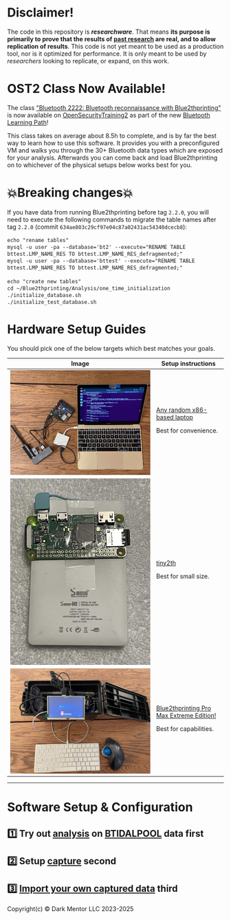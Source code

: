 # Disclaimer!

The code in this repository is ***researchware***. That means **its purpose is primarily to prove that the results of [past research](https://darkmentor.com/publication/2023-11-hardweario/) are real, and to allow replication of results**. This code is not yet meant to be used as a production tool, nor is it optimized for performance. It is only meant to be used by *researchers* looking to replicate, or expand, on this work.

# OST2 Class Now Available!

The class ["Bluetooth 2222: Bluetooth reconnaissance with Blue2thprinting"](https://ost2.fyi/BT2222) is now available on [OpenSecurityTraining2](https://ost2.fyi/) as part of the new [Bluetooth Learning Path](https://ost2.fyi/OST2_LP_Bluetooth.pdf)!

This class takes on average about 8.5h to complete, and is by far the best way to learn how to use this software. It provides you with a preconfigured VM and walks you through the 30+ Bluetooth data types which are exposed for your analysis. Afterwards you can come back and load Blue2thprinting on to whichever of the physical setups below works best for you.


# 💥Breaking changes💥

If you have data from running Blue2thprinting before tag `2.2.0`, you will need to execute the following commands to migrate the table names after tag `2.2.0` (commit `634ae803c29cf97e04c87a02431ac54340dcecb8`):

```
echo "rename tables"
mysql -u user -pa --database='bt2' --execute="RENAME TABLE bttest.LMP_NAME_RES TO bttest.LMP_NAME_RES_defragmented;"
mysql -u user -pa --database='bttest' --execute="RENAME TABLE bttest.LMP_NAME_RES TO bttest.LMP_NAME_RES_defragmented;"

echo "create new tables"
cd ~/Blue2thprinting/Analysis/one_time_initialization
./initialize_database.sh
./initialize_test_database.sh
```


# Hardware Setup Guides

You should pick one of the below targets which best matches your goals.

| Image | Setup instructions  | 
|-----|-------------|
| ![](./docs/img/laptop.jpg) | [Any random x86-based laptop](./docs/laptopHW.md) <p> Best for convenience. |
| ![](./docs/img/tiny2th.jpg) | [tiny2th](./docs/minHW.md) <p> Best for small size. |
| ![](./docs/img/Blue2th_IAB9.jpeg) | [Blue2thprinting Pro Max Extreme Edition!](./docs/maxHW.md) <p> Best for capabilities. |

---

# Software Setup & Configuration

## 1️⃣ Try out [analysis](./docs/Analysis.md) on [BTIDALPOOL](./docs/BTIDALPOOL.md) data first

## 2️⃣ Setup [capture](./docs/Capture.md) second

## 3️⃣ [Import your own captured data](./docs/Import.md) third

Copyright(c) © Dark Mentor LLC 2023-2025
